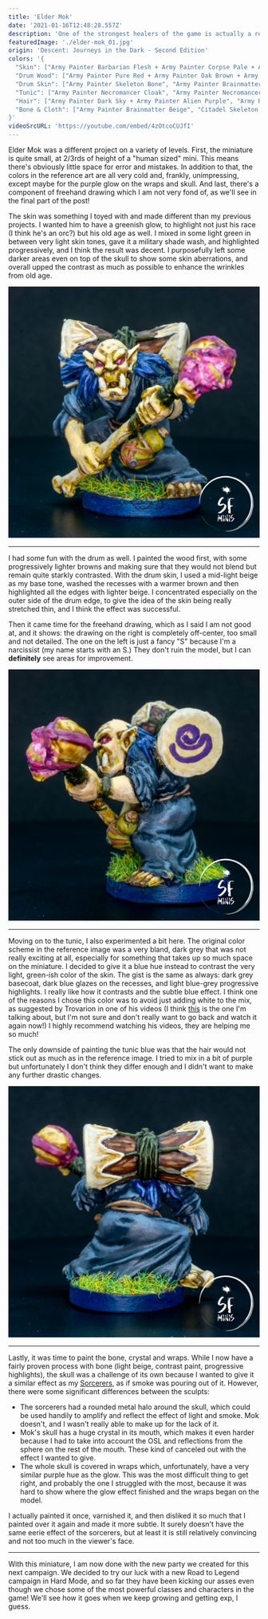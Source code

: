 ```yaml
---
title: 'Elder Mok'
date: '2021-01-16T12:48:28.557Z'
description: 'One of the strongest healers of the game is actually a really old fellow.'
featuredImage: './elder-mok_01.jpg'
origin: 'Descent: Journeys in the Dark - Second Edition'
colors: '{
  "Skin": ["Army Painter Barbarian Flesh + Army Painter Corpse Pale + Army Painter Witch Brew", "Army Painter Flesh Wash + Army Painter Military Shader Quickshade"],
  "Drum Wood": ["Army Painter Pure Red + Army Painter Oak Brown + Army Painter Mythical Orange", "Army Painter Strong Tone Quickshade"],
  "Drum Skin": ["Army Painter Skeleton Bone", "Army Painter Brainmatter Beige", "Army Painter Light Tone Quickshade"],
  "Tunic": ["Army Painter Necromancer Cloak", "Army Painter Necromancer Cloak + Army Painter Matt Black + Army Painter Dark Sky + Vallejo Glaze Medium", "Army Painter Necromancer Cloak + Army Painter Wolf Grey"],
  "Hair": ["Army Painter Dark Sky + Army Painter Alien Purple", "Army Painter Blue Tone Quickshade"],
  "Bone & Cloth": ["Army Painter Brainmatter Beige", "Citadel Skeleton Horde Contrast", "Army Painter Wasteland Soil + Army Painter Warlock Purple + Army Painter Scar Tissue", "Army Painter Purple Tone Ink"]
}'
videoSrcURL: 'https://youtube.com/embed/4zOtcoCUJfI'
---
```


Elder Mok was a different project on a variety of levels. First, the miniature is quite small, at 2/3rds of height of a "human sized" mini. This means there's obviously little space for error and mistakes. In addition to that, the colors in the reference art are all very cold and, frankly, unimpressing, except maybe for the purple glow on the wraps and skull. And last, there's a component of freehand drawing which I am not very fond of, as we'll see in the final part of the post!

The skin was something I toyed with and made different than my previous projects. I wanted him to have a greenish glow, to highlight not just his race (I think he's an orc?) but his old age as well. I mixed in some light green in between very light skin tones, gave it a military shade wash, and highlighted progressively, and I think the result was decent. I purposefully left some darker areas even on top of the skull to show some skin aberrations, and overall upped the contrast as much as possible to enhance the wrinkles from old age.

![Front View](./elder-mok_02.jpg)

---

I had some fun with the drum as well. I painted the wood first, with some progressively lighter browns and making sure that they would not blend but remain quite starkly contrasted. With the drum skin, I used a mid-light beige as my base tone, washed the recesses with a warmer brown and then highlighted all the edges with lighter beige. I concentrated especially on the outer side of the drum edge, to give the idea of the skin being really stretched thin, and I think the effect was successful.

Then it came time for the freehand drawing, which as I said I am not good at, and it shows: the drawing on the right is completely off-center, too small and not detailed. The one on the left is just a fancy "S" because I'm a narcissist (my name starts with an S.) They don't ruin the model, but I can **definitely** see areas for improvement.

![Right Side View](./elder-mok_05.jpg)

---

Moving on to the tunic, I also experimented a bit here. The original color scheme in the reference image was a very bland, dark grey that was not really exciting at all, especially for something that takes up so much space on the miniature. I decided to give it a blue hue instead to contrast the very light, green-ish color of the skin. The gist is the same as always: dark grey basecoat, dark blue glazes on the recesses, and light blue-grey progressive highlights. I really like how it contrasts and the subtle blue effect. I think one of the reasons I chose this color was to avoid just adding white to the mix, as suggested by Trovarion in one of his videos (I think [this](https://www.youtube.com/watch?v=vmY6eLWxydo&ab_channel=TrovarionMiniatures) is the one I'm talking about, but I'm not sure and don't really want to go back and watch it again now!) I highly recommend watching his videos, they are helping me so much!

The only downside of painting the tunic blue was that the hair would not stick out as much as in the reference image. I tried to mix in a bit of purple but unfortunately I don't think they differ enough and I didn't want to make any further drastic changes.

![Back View](./elder-mok_04.jpg)

---

Lastly, it was time to paint the bone, crystal and wraps. While I now have a fairly proven process with bone (light beige, contrast paint, progressive highlights), the skull was a challenge of its own because I wanted to give it a similar effect as my [Sorcerers](/sorcerers/), as if smoke was pouring out of it. However, there were some significant differences between the sculpts:

- The sorcerers had a rounded metal halo around the skull, which could be used handily to amplify and reflect the effect of light and smoke. Mok doesn't, and I wasn't really able to make up for the lack of it.
- Mok's skull has a huge crystal in its mouth, which makes it even harder because I had to take into account the OSL and reflections from the sphere on the rest of the mouth. These kind of canceled out with the effect I wanted to give.
- The whole skull is covered in wraps which, unfortunately, have a very similar purple hue as the glow. This was the most difficult thing to get right, and probably the one I struggled with the most, because it was hard to show where the glow effect finished and the wraps began on the model.

I actually painted it once, varnished it, and then disliked it so much that I painted over it again and made it more subtle. It surely doesn't have the same eerie effect of the sorcerers, but at least it is still relatively convincing and not too much in the viewer's face.

---

With this miniature, I am now done with the new party we created for this next campaign. We decided to try our luck with a new Road to Legend campaign in Hard Mode, and so far they have been kicking our asses even though we chose some of the most powerful classes and characters in the game! We'll see how it goes when we keep growing and getting exp, I guess.
